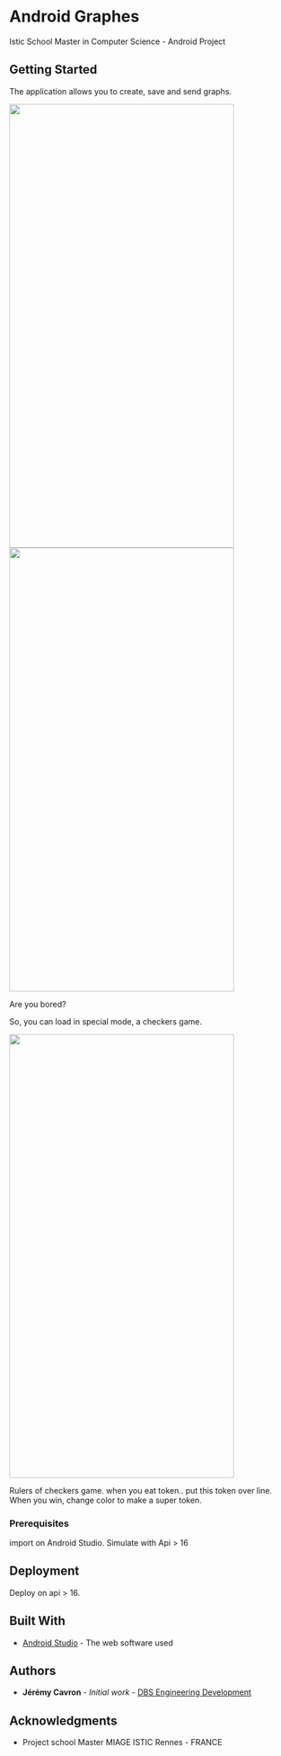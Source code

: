 # Android Graphes

Istic School Master in Computer Science - Android Project


## Getting Started

The application allows you to create, save and send graphs.

<img src="https://user-images.githubusercontent.com/8668325/32703927-9a2e8dbe-c7fd-11e7-9b2d-06b56f1e1b54.png" width="400" height="790">

<img src="https://user-images.githubusercontent.com/8668325/32703984-7ea598d4-c7fe-11e7-826e-26989b3369c0.png" width="400" height="790">

Are you bored?

So, you can load in special mode, a checkers game.

<img src="https://user-images.githubusercontent.com/8668325/34890215-54b263ec-f7d1-11e7-9bbe-e974d2236af5.png" width="400" height="790">

Rulers of checkers game. when you eat token.. put this token over line. When you win, change color to make a super token.


### Prerequisites

import on Android Studio. Simulate with Api > 16


## Deployment

Deploy on api > 16.

## Built With

* [Android Studio](https://developer.android.com/studio/index.html) - The web software used


## Authors

* **Jérémy Cavron** - *Initial work* - [DBS Engineering Development](https://github.com/dbsengineering)

## Acknowledgments

* Project school Master MIAGE ISTIC Rennes - FRANCE

